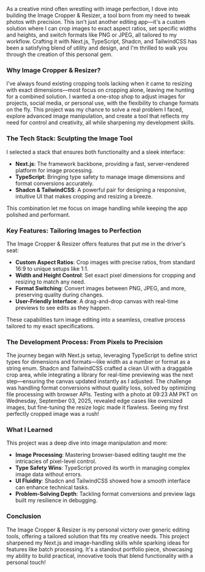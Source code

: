 As a creative mind often wrestling with image perfection, I dove into building the Image Cropper & Resizer, a tool born from my need to tweak photos with precision. This isn&apos;t just another editing app—it&apos;s a custom solution where I can crop images to exact aspect ratios, set specific widths and heights, and switch formats like PNG or JPEG, all tailored to my workflow. Crafting it with Next.js, TypeScript, Shadcn, and TailwindCSS has been a satisfying blend of utility and design, and I&apos;m thrilled to walk you through the creation of this personal gem.

### Why Image Cropper & Resizer?

I&apos;ve always found existing cropping tools lacking when it came to resizing with exact dimensions—most focus on cropping alone, leaving me hunting for a combined solution. I wanted a one-stop shop to adjust images for projects, social media, or personal use, with the flexibility to change formats on the fly. This project was my chance to solve a real problem I faced, explore advanced image manipulation, and create a tool that reflects my need for control and creativity, all while sharpening my development skills.

### The Tech Stack: Sculpting the Image Tool

I selected a stack that ensures both functionality and a sleek interface:

- **Next.js**: The framework backbone, providing a fast, server-rendered platform for image processing.
- **TypeScript**: Bringing type safety to manage image dimensions and format conversions accurately.
- **Shadcn & TailwindCSS**: A powerful pair for designing a responsive, intuitive UI that makes cropping and resizing a breeze.

This combination let me focus on image handling while keeping the app polished and performant.

### Key Features: Tailoring Images to Perfection

The Image Cropper & Resizer offers features that put me in the driver&apos;s seat:

- **Custom Aspect Ratios**: Crop images with precise ratios, from standard 16:9 to unique setups like 1:1.
- **Width and Height Control**: Set exact pixel dimensions for cropping and resizing to match any need.
- **Format Switching**: Convert images between PNG, JPEG, and more, preserving quality during changes.
- **User-Friendly Interface**: A drag-and-drop canvas with real-time previews to see edits as they happen.

These capabilities turn image editing into a seamless, creative process tailored to my exact specifications.

### The Development Process: From Pixels to Precision

The journey began with Next.js setup, leveraging TypeScript to define strict types for dimensions and formats—like width as a number or format as a string enum. Shadcn and TailwindCSS crafted a clean UI with a draggable crop area, while integrating a library for real-time previewing was the next step—ensuring the canvas updated instantly as I adjusted. The challenge was handling format conversions without quality loss, solved by optimizing file processing with browser APIs. Testing with a photo at 09:23 AM PKT on Wednesday, September 03, 2025, revealed edge cases like oversized images, but fine-tuning the resize logic made it flawless. Seeing my first perfectly cropped image was a rush!

### What I Learned

This project was a deep dive into image manipulation and more:

- **Image Processing**: Mastering browser-based editing taught me the intricacies of pixel-level control.
- **Type Safety Wins**: TypeScript proved its worth in managing complex image data without errors.
- **UI Fluidity**: Shadcn and TailwindCSS showed how a smooth interface can enhance technical tasks.
- **Problem-Solving Depth**: Tackling format conversions and preview lags built my resilience in debugging.

### Conclusion

The Image Cropper & Resizer is my personal victory over generic editing tools, offering a tailored solution that fits my creative needs. This project sharpened my Next.js and image-handling skills while sparking ideas for features like batch processing. It&apos;s a standout portfolio piece, showcasing my ability to build practical, innovative tools that blend functionality with a personal touch!
